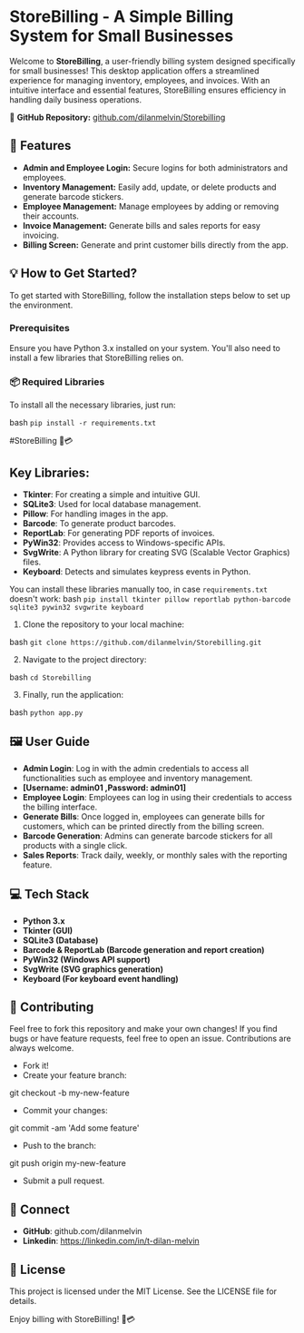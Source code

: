 # StoreBilling - A Simple Billing System for Small Businesses

Welcome to **StoreBilling**, a user-friendly billing system designed specifically for small businesses! This desktop application offers a streamlined experience for managing inventory, employees, and invoices. With an intuitive interface and essential features, StoreBilling ensures efficiency in handling daily business operations.

📍 **GitHub Repository:** [github.com/dilanmelvin/Storebilling](https://github.com/dilanmelvin/Storebilling)

## 🚀 Features
- **Admin and Employee Login:** Secure logins for both administrators and employees.
- **Inventory Management:** Easily add, update, or delete products and generate barcode stickers.
- **Employee Management:** Manage employees by adding or removing their accounts.
- **Invoice Management:** Generate bills and sales reports for easy invoicing.
- **Billing Screen:** Generate and print customer bills directly from the app.


## 💡 How to Get Started?
To get started with StoreBilling, follow the installation steps below to set up the environment.

### Prerequisites
Ensure you have Python 3.x installed on your system. You'll also need to install a few libraries that StoreBilling relies on.

### 📦 Required Libraries
To install all the necessary libraries, just run:

bash
`pip install -r requirements.txt`

#StoreBilling 🛒💳

## Key Libraries:
- **Tkinter**: For creating a simple and intuitive GUI.
- **SQLite3**: Used for local database management.
- **Pillow**: For handling images in the app.
- **Barcode**: To generate product barcodes.
- **ReportLab**: For generating PDF reports of invoices.
- **PyWin32**: Provides access to Windows-specific APIs.
- **SvgWrite**: A Python library for creating SVG (Scalable Vector Graphics) files.
- **Keyboard**: Detects and simulates keypress events in Python.

You can install these libraries manually too, in case `requirements.txt` doesn't work:
bash
`pip install tkinter pillow reportlab python-barcode sqlite3 pywin32 svgwrite keyboard`

1) Clone the repository to your local machine:

bash
`git clone https://github.com/dilanmelvin/Storebilling.git`

2) Navigate to the project directory:

bash
`cd Storebilling`

3) Finally, run the application:

bash
`python app.py`

## 🖼️ User Guide
- **Admin Login**: Log in with the admin credentials to access all functionalities such as employee and inventory management.
- **[Username: admin01  ,Password: admin01]**
- **Employee Login**: Employees can log in using their credentials to access the billing interface.
- **Generate Bills**: Once logged in, employees can generate bills for customers, which can be printed directly from the billing screen.
- **Barcode Generation**: Admins can generate barcode stickers for all products with a single click.
- **Sales Reports**: Track daily, weekly, or monthly sales with the reporting feature.

## 💻 Tech Stack
- **Python 3.x**
- **Tkinter (GUI)**
- **SQLite3 (Database)**
- **Barcode & ReportLab (Barcode generation and report creation)**
- **PyWin32 (Windows API support)**
- **SvgWrite (SVG graphics generation)**
- **Keyboard (For keyboard event handling)**

## 🌟 Contributing
Feel free to fork this repository and make your own changes! If you find bugs or have feature requests, feel free to open an issue. Contributions are always welcome.

- Fork it!
- Create your feature branch:

git checkout -b my-new-feature

- Commit your changes:

git commit -am 'Add some feature'

- Push to the branch:

git push origin my-new-feature

- Submit a pull request.

## 🔗 Connect
- **GitHub**: github.com/dilanmelvin
- **Linkedin**: https://linkedin.com/in/t-dilan-melvin

## 📜 License
This project is licensed under the MIT License. See the LICENSE file for details.

Enjoy billing with StoreBilling! 🛒💳
